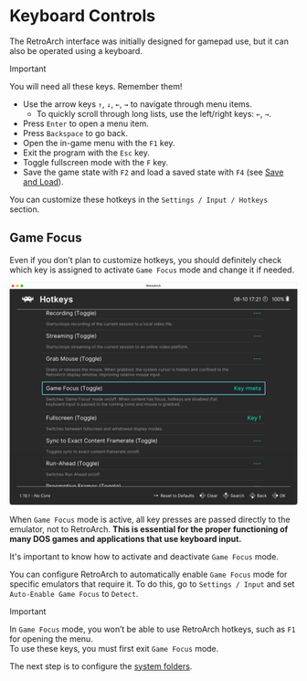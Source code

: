 # Keyboard Controls

The RetroArch interface was initially designed for gamepad use, but it can also be operated using a keyboard.

> [!IMPORTANT]  
> You will need all these keys. Remember them!

- Use the arrow keys `↑`, `↓`, `←`, `→` to navigate through menu items.
  - To quickly scroll through long lists, use the left/right keys: `←`, `→`.
- Press `Enter` to open a menu item.
- Press `Backspace` to go back.
- Open the in-game menu with the `F1` key.
- Exit the program with the `Esc` key.
- Toggle fullscreen mode with the `F` key.
- Save the game state with `F2` and load a saved state with `F4` (see [Save and Load](../dosbox-pure/save-load.md#saving-and-loading-game-state-with-saveload-state)).

You can customize these hotkeys in the `Settings / Input / Hotkeys` section.

## Game Focus

Even if you don’t plan to customize hotkeys, you should definitely check which key is assigned to activate `Game Focus` mode and change it if needed.

![Game Focus Hotkey Setup](../assets/retroarch/hotkeys-gamefocus.png)

When `Game Focus` mode is active, all key presses are passed directly to the emulator, not to RetroArch. **This is essential for the proper functioning of many DOS games and applications that use keyboard input.**

It's important to know how to activate and deactivate `Game Focus` mode.

You can configure RetroArch to automatically enable `Game Focus` mode for specific emulators that require it. To do this, go to `Settings / Input` and set `Auto-Enable Game Focus` to `Detect`.

> [!IMPORTANT]  
> In `Game Focus` mode, you won’t be able to use RetroArch hotkeys, such as `F1` for opening the menu.  
> To use these keys, you must first exit `Game Focus` mode.

The next step is to configure the [system folders](./folders.md).